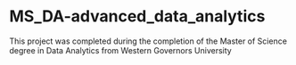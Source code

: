 # MS_DA-advanced_data_analytics
This project was completed during the completion of the Master of Science degree in Data Analytics from Western Governors University
